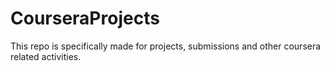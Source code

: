 # CourseraProjects

This repo is specifically made for projects, submissions and other coursera related activities.
